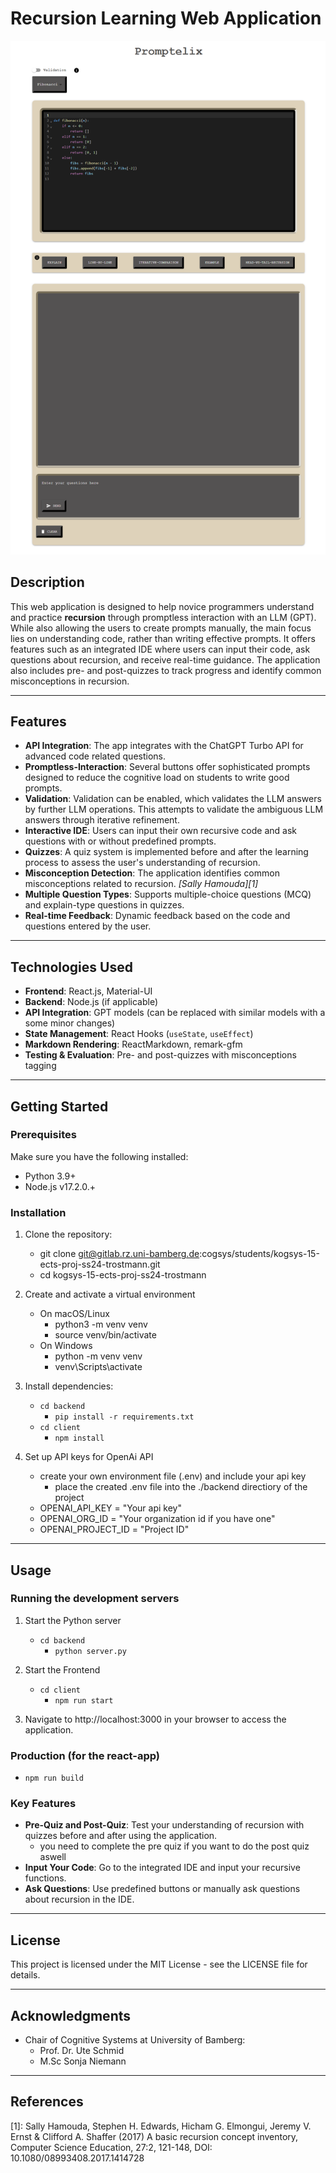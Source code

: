 # Recursion Learning Web Application

![promptelix](promptelix.png "Promptelix")

## Description

This web application is designed to help novice programmers understand and practice **recursion** through promptless interaction with an LLM (GPT). While also allowing the users to create prompts manually, the main focus lies on understanding code, rather than writing effective prompts. It offers features such as an integrated IDE where users can input their code, ask questions about recursion, and receive real-time guidance. The application also includes pre- and post-quizzes to track progress and identify common misconceptions in recursion.

---

## Features

- **API Integration**: The app integrates with the ChatGPT Turbo API for advanced code related questions.
- **Promptless-Interaction**: Several buttons offer sophisticated prompts designed to reduce the cognitive load on students to write good prompts.
- **Validation**: Validation can be enabled, which validates the LLM answers by further LLM operations. This attempts to validate the ambiguous LLM answers through iterative refinement.
- **Interactive IDE**: Users can input their own recursive code and ask questions with or without predefined prompts.
- **Quizzes**: A quiz system is implemented before and after the learning process to assess the user's understanding of recursion.
- **Misconception Detection**: The application identifies common misconceptions related to recursion. <cite>[Sally Hamouda][1]
- **Multiple Question Types**: Supports multiple-choice questions (MCQ) and explain-type questions in quizzes.
- **Real-time Feedback**: Dynamic feedback based on the code and questions entered by the user.

---

## Technologies Used

- **Frontend**: React.js, Material-UI
- **Backend**: Node.js (if applicable)
- **API Integration**: GPT models (can be replaced with similar models with a some minor changes)
- **State Management**: React Hooks (`useState`, `useEffect`)
- **Markdown Rendering**: ReactMarkdown, remark-gfm
- **Testing & Evaluation**: Pre- and post-quizzes with misconceptions tagging

---

## Getting Started

### Prerequisites

Make sure you have the following installed:

- Python 3.9+
- Node.js v17.2.0.+

### Installation

1. Clone the repository:

   - git clone git@gitlab.rz.uni-bamberg.de:cogsys/students/kogsys-15-ects-proj-ss24-trostmann.git
   - cd kogsys-15-ects-proj-ss24-trostmann

2. Create and activate a virtual environment

   - On macOS/Linux
     - python3 -m venv venv
     - source venv/bin/activate
   - On Windows
     - python -m venv venv
     - venv\Scripts\activate

3. Install dependencies:

   - `cd backend`
     - `pip install -r requirements.txt`
   - `cd client`
     - `npm install`

4. Set up API keys for OpenAi API
   - create your own environment file (.env) and include your api key
     - place the created .env file into the ./backend directiory of the project
   - OPENAI_API_KEY = "Your api key"
   - OPENAI_ORG_ID = "Your organization id if you have one"
   - OPENAI_PROJECT_ID = "Project ID"

---

## Usage

### Running the development servers

1. Start the Python server

   - `cd backend`
     - `python server.py`

2. Start the Frontend

   - `cd client`
     - `npm run start`

3. Navigate to http://localhost:3000 in your browser to access the application.

### Production (for the react-app)

- `npm run build`

### Key Features

- **Pre-Quiz and Post-Quiz**: Test your understanding of recursion with quizzes before and after using the application.
  - you need to complete the pre quiz if you want to do the post quiz aswell
- **Input Your Code**: Go to the integrated IDE and input your recursive functions.
- **Ask Questions**: Use predefined buttons or manually ask questions about recursion in the IDE.

---

## License

This project is licensed under the MIT License - see the LICENSE file for details.

---

## Acknowledgments

- Chair of Cognitive Systems at University of Bamberg:
  - Prof. Dr. Ute Schmid
  - M.Sc Sonja Niemann

---

## References

[1]: Sally Hamouda, Stephen H. Edwards, Hicham G. Elmongui, Jeremy V. Ernst &
Clifford A. Shaffer (2017) A basic recursion concept inventory, Computer Science Education, 27:2,
121-148, DOI: 10.1080/08993408.2017.1414728
